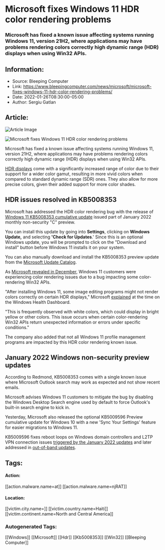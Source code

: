 # Microsoft fixes Windows 11 HDR color rendering problems
### Microsoft has fixed a known issue affecting systems running Windows 11, version 21H2, where applications may have problems rendering colors correctly high dynamic range (HDR) displays when using Win32 APIs.

## Information:
+ Source: Bleeping Computer
+ Link: https://www.bleepingcomputer.com/news/microsoft/microsoft-fixes-windows-11-hdr-color-rendering-problems/
+ Date: 2022-01-26T08:30:00-05:00
+ Author: Sergiu Gatlan


## Article:
![Article Image](https://www.bleepstatic.com/content/hl-images/2022/01/26/Windows_11_HDR.jpg)

![Microsoft fixes Windows 11 HDR color rendering problems](https://www.bleepstatic.com/content/hl-images/2022/01/26/Windows_11_HDR.jpg)


Microsoft has fixed a known issue affecting systems running Windows 11, version 21H2, where applications may have problems rendering colors correctly high dynamic range (HDR) displays when using Win32 APIs.


[HDR displays](http://support.microsoft.com/en-us/windows/what-is-hdr-in-windows-11-f5fbf5cb-149d-4a0d-8be1-9ed78c68d3b4) come with a significantly increased range of color due to their support for a wider color gamut, resulting in more vivid colors when compared to standard dynamic range (SDR) ones. They also allow for more precise colors, given their added support for more color shades.


HDR issues resolved in KB5008353
--------------------------------


Microsoft has addressed the HDR color rendering bug with the release of [Windows 11 KB5008353 cumulative update](https://www.bleepingcomputer.com/news/microsoft/windows-11-kb5008353-cumulative-update-preview-released/) issued part of January 2022 monthly non-security "C" preview.


You can install this update by going into **Settings**, clicking on **Windows Update,** and selecting **'Check for Updates**.' Since this is an optional Windows update, you will be prompted to click on the "Download and install" button before Windows 11 installs it on your system.


You can also manually download and install the KB5008353 preview update from the [Microsoft Update Catalog](https://www.catalog.update.microsoft.com/Search.aspx?q=KB5008353).


As [Microsoft revealed in December](https://www.bleepingcomputer.com/news/microsoft/microsoft-windows-11-bug-causes-hdr-color-rendering-issues/), Windows 11 customers were experiencing color rendering issues due to a bug impacting some color-rendering Win32 APIs.


"After installing Windows 11, some image editing programs might not render colors correctly on certain HDR displays," Microsoft [explained](https://docs.microsoft.com/en-us/windows/release-health/status-windows-11-21h2#2768msgdesc) at the time on the Windows Health Dashboard.


"This is frequently observed with white colors, which could display in bright yellow or other colors. This issue occurs when certain color-rendering Win32 APIs return unexpected information or errors under specific conditions."


The company also added that not all Windows 11 profile management programs are impacted by this HDR color rendering known issue.


January 2022 Windows non-security preview updates
-------------------------------------------------


According to Redmond, KB5008353 comes with a single known issue where Microsoft Outlook search may work as expected and not show recent emails.


Microsoft advises Windows 11 customers to mitigate the bug by disabling the Windows Desktop Search engine used by default to force Outlook's built-in search engine to kick in.


Yesterday, Microsoft also released the optional KB5009596 Preview cumulative update for Windows 10 with a new 'Sync Your Settings' feature for easier migrations to Windows 11.


KB5009596 fixes reboot loops on Windows domain controllers and L2TP VPN connection issues [triggered by the January 2022 updates](https://www.bleepingcomputer.com/news/microsoft/new-windows-kb5009543-kb5009566-updates-break-l2tp-vpn-connections/) and later addressed in [out-of-band updates](https://www.bleepingcomputer.com/news/microsoft/microsoft-releases-emergency-fixes-for-windows-server-vpn-bugs/).





## Tags:

#### Action:
[[action.malware.name=at]] [[action.malware.name=njRAT]]

#### Location:
[[victim.city.name=]] [[victim.country.name=Haiti]] [[victim.continent.name=North and Central America]]

### Autogenerated Tags:
[[Windows]] [[Microsoft]] [[Hdr]] [[Kb5008353]] [[Win32]] [[Bleeping Computer]]

